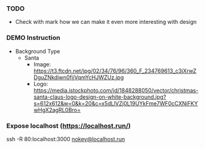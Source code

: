 ### TODO

- Check with mark how we can make it even more interesting with design

### DEMO Instruction

- Background Type
    - Santa
        - Image: https://t3.ftcdn.net/jpg/02/34/76/96/360_F_234769613_c3jXrwZDguZNkdiwn0fijVqmYcHJWZUz.jpg
        - Logo: https://media.istockphoto.com/id/1848288050/vector/christmas-santa-claus-logo-design-on-white-background.jpg?s=612x612&w=0&k=20&c=x5dLlVZj0L19UYkFme7WF0cCXNiFKYwHgX2agRL0Bro=

### Expose localhost (https://localhost.run/)
ssh -R 80:localhost:3000 nokey@localhost.run